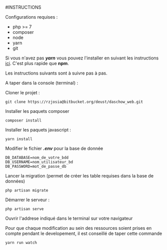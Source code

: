 #INSTRUCTIONS

Configurations requises :

- php >= 7
- composer
- node
- yarn
- git
 
Si vous n'avez pas ***yarn*** vous pouvez l'installer en suivant les instructions
[ici](https://yarnpkg.com/en/docs/install). C'est plus rapide que **npm**.

Les instructions suivants sont à suivre pas à pas.

A taper dans la console (terminal) :

Cloner le projet : 

    git clone https://rzjosia@bitbucket.org/deust/daschow_web.git

Installer les paquets composer 

    composer install
    
Installer les paquets javascript :

    yarn install
    
Modifier le fichier ***.env*** pour la base de donnée

    DB_DATABASE=nom_de_votre_bdd
    DB_USERNAME=nom_utilisateur_bd
    DB_PASSWORD=mot_de_passe_db

Lancer la migration (permet de créer les table requises dans la base de données)
    
    php artisan migrate

Démarrer le serveur :

    php artisan serve

Ouvrir l'addrese indiqué dans le terminal sur votre navigateur

Pour que chaque modification au sein des ressources soient prises en compte pendant le developement,
il est conseillé de taper cette commande

    yarn run watch


